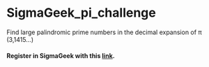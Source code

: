 # SigmaGeek_pi_challenge
Find large palindromic prime numbers in the decimal expansion of π (3,1415…)


#### Register in SigmaGeek with this [link](https://sigmageek.com/?ref=YEUYD4ODWNMO1KL).
